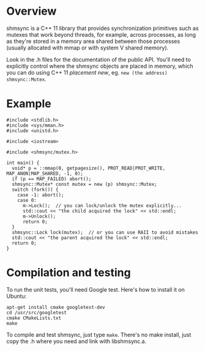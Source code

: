 # Overview

shmsync is a C++ 11 library that provides synchronization primitives such as mutexes that work beyond threads, for example, across processes, as long as they're stored in a memory area shared between those processes (usually allocated with mmap or with system V shared memory).

Look in the .h files for the documentation of the public API.
You'll need to explicitly control where the shmsync objects are placed in memory, which you can do using C++ 11 *placement new*, eg. `new (the address) shmsync::Mutex`.


# Example

```
#include <stdlib.h>
#include <sys/mman.h>
#include <unistd.h>

#include <iostream>

#include <shmsync/mutex.h>

int main() {
  void* p = ::mmap(0, getpagesize(), PROT_READ|PROT_WRITE, MAP_ANON|MAP_SHARED, -1, 0);
  if (p == MAP_FAILED) abort();
  shmsync::Mutex* const mutex = new (p) shmsync::Mutex;
  switch (fork()) {
    case -1: abort();
    case 0:
      m->Lock();  // you can lock/unlock the mutex explicitly...
      std::cout << "the child acquired the lock" << std::endl;
      m->Unlock();
      return 0;
  }
  shmsync::Lock lock(mutex);  // or you can use RAII to avoid mistakes
  std::cout << "the parent acquired the lock" << std::endl;
  return 0;
}
```


# Compilation and testing

To run the unit tests, you'll need Google test.  Here's how to install it on Ubuntu:
```
apt-get install cmake googletest-dev
cd /usr/src/googletest
cmake CMakeLists.txt
make
```

To compile and test shmsync, just type `make`.  There's no make install, just copy the .h where you need and link with libshmsync.a.
